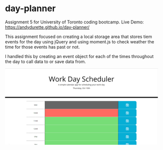 # day-planner
Assignment 5 for University of Toronto coding bootcamp.
Live Demo: https://andydurette.github.io/day-planner/

This assignment focused on creating a local storage area that stores tiem events for the day using jQuery and using moment.js to check weather the time for those events has past or not.

I handled this by creating an event object for each of the times throughout the day to call data to or save data from.

![markdown-preview-image](assets/images/markdown-preview-image.png)